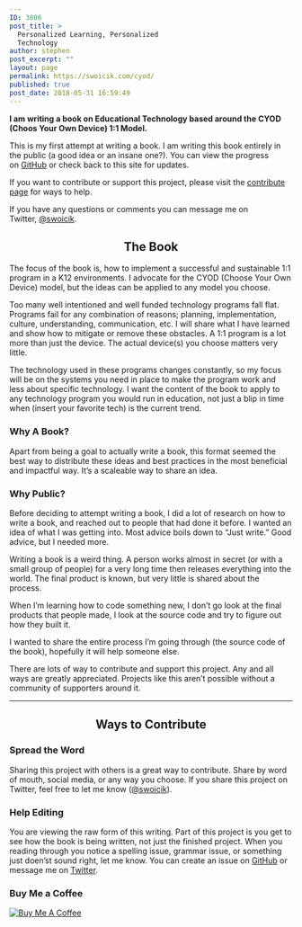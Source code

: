 ```yaml
---
ID: 3806
post_title: >
  Personalized Learning, Personalized
  Technology
author: stephen
post_excerpt: ""
layout: page
permalink: https://swoicik.com/cyod/
published: true
post_date: 2018-05-31 16:59:49
---
```

<strong>I am writing a book on Educational Technology based around the CYOD (Choos Your Own Device) 1:1 Model.</strong>

This is my first attempt at writing a book. I am writing this book entirely in the public (a good idea or an insane one?). You can view the progress on <a href="https://github.com/swoicik/cyod">GitHub</a> or check back to this site for updates.

If you want to contribute or support this project, please visit the <a href="http://cyod.xyz/contribute">contribute page</a> for ways to help.

If you have any questions or comments you can message me on Twitter, <a href="https://twitter.com/swoicik">@swoicik</a>.
<h2 id="the-book" style="text-align: center;">The Book</h2>
The focus of the book is, how to implement a successful and sustainable 1:1 program in a K12 environments. I advocate for the CYOD (Choose Your Own Device) model, but the ideas can be applied to any model you choose.

Too many well intentioned and well funded technology programs fall flat. Programs fail for any combination of reasons; planning, implementation, culture, understanding, communication, etc. I will share what I have learned and show how to mitigate or remove these obstacles. A 1:1 program is a lot more than just the device. The actual device(s) you choose matters very little.

The technology used in these programs changes constantly, so my focus will be on the systems you need in place to make the program work and less about specific technology. I want the content of the book to apply to any technology program you would run in education, not just a blip in time when (insert your favorite tech) is the current trend.
<h3 id="why-a-book">Why A Book?</h3>
Apart from being a goal to actually write a book, this format seemed the best way to distribute these ideas and best practices in the most beneficial and impactful way. It’s a scaleable way to share an idea.
<h3 id="why-public">Why Public?</h3>
Before deciding to attempt writing a book, I did a lot of research on how to write a book, and reached out to people that had done it before. I wanted an idea of what I was getting into. Most advice boils down to “Just write.” Good advice, but I needed more.

Writing a book is a weird thing. A person works almost in secret (or with a small group of people) for a very long time then releases everything into the world. The final product is known, but very little is shared about the process.

When I’m learning how to code something new, I don’t go look at the final products that people made, I look at the source code and try to figure out how they built it.

I wanted to share the entire process I’m going through (the source code of the book), hopefully it will help someone else.

There are lots of way to contribute and support this project. Any and all ways are greatly appreciated. Projects like this aren’t possible without a community of supporters around it.

<hr />

<h2 style="text-align: center;">Ways to Contribute</h2>
<h3 id="spread-the-word">Spread the Word</h3>
Sharing this project with others is a great way to contribute. Share by word of mouth, social media, or any way you choose. If you share this project on Twitter, feel free to let me know (<a href="https://twitter.com/swoicik">@swoicik</a>).
<h3 id="help-editing">Help Editing</h3>
You are viewing the raw form of this writing. Part of this project is you get to see how the book is being written, not just the finished project. When you reading through you notice a spelling issue, grammar issue, or something just doen’st sound right, let me know. You can create an issue on <a href="https://github.com/swoicik/cyod/issues">GitHub</a> or message me on <a href="https://twitter.com/swoicik">Twitter</a>.
<h3 id="buy-me-a-coffee">Buy Me a Coffee</h3>
<a href="https://www.buymeacoffee.com/swoicik" target="_blank" rel="noopener"><img class="alignnone" style="height: auto !important; width: auto !important;" src="https://www.buymeacoffee.com/assets/img/custom_images/orange_img.png" alt="Buy Me A Coffee" /></a>